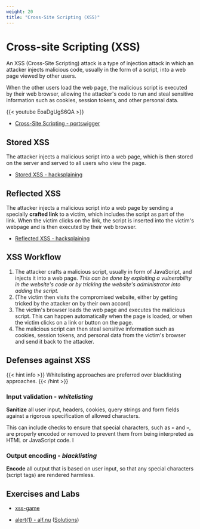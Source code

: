 ```yaml
---
weight: 20
title: "Cross-Site Scripting (XSS)"
---
```


# Cross-site Scripting (XSS)

An XSS (Cross-Site Scripting) attack is a type of injection attack in which an attacker injects malicious code, usually in the form of a script, into a web page viewed by other users.

When the other users load the web page, the malicious script is executed by their web browser, allowing the attacker's code to run and steal sensitive information such as cookies, session tokens, and other personal data.

{{< youtube EoaDgUgS6QA >}}

- [Cross-Site Scripting - portswigger](https://portswigger.net/web-security/cross-site-scripting/contexts)

## Stored XSS

The attacker injects a malicious script into a web page, which is then stored on the server and served to all users who view the page.

- [Stored XSS - hacksplaining](https://www.hacksplaining.com/exercises/xss-stored)

## Reflected XSS

The attacker injects a malicious script into a web page by sending a specially **crafted link** to a victim, which includes the script as part of the link. When the victim clicks on the link, the script is inserted into the victim's webpage and is then executed by their web browser.

- [Reflected XSS - hacksplaining](https://www.hacksplaining.com/exercises/xss-reflected)

## XSS Workflow

1. The attacker crafts a malicious script, usually in form of JavaScript, and injects it into a web page. *This can be done by exploiting a vulnerability in the website's code or by tricking the website's administrator into adding the script.*
2. (The victim then visits the compromised website, either by getting tricked by the attacker on by their own accord)
3. The victim's browser loads the web page and executes the malicious script. This can happen automatically when the page is loaded, or when the victim clicks on a link or button on the page.
4. The malicious script can then steal sensitive information such as cookies, session tokens, and personal data from the victim's browser and send it back to the attacker.

## Defenses against XSS

{{< hint info >}}
Whitelisting approaches are preferred over blacklisting approaches.
{{< /hint >}}

### Input validation - *whitelisting*

**Sanitize** all user input, headers, cookies, query strings and form fields against a rigorous specification of allowed characters.

This can include checks to ensure that special characters, such as `<` and `>`, are properly encoded or removed to prevent them from being interpreted as HTML or JavaScript code. I

### Output encoding - *blacklisting*

**Encode** all output that is based on user input, so that any special characters (script tags) are rendered harmless.

## Exercises and Labs

- [xss-game](https://xss-game.appspot.com/)

- [alert(1) - alf.nu](https://alf.nu/alert1?world=alert&level=alert0) ([Solutions](https://www.pwntester.com/blog/2014/01/06/escape-alf-nu-xss-challenges-write-ups-part-148/))
